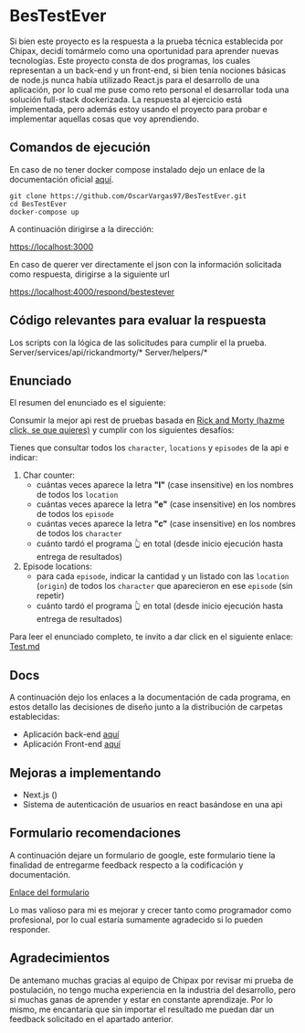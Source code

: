 # BesTestEver
Si bien este proyecto es la respuesta a la prueba técnica establecida por Chipax, decidí tomármelo como una oportunidad para aprender nuevas tecnologías.
Este proyecto consta de dos programas, los cuales representan a un back-end y un front-end, si bien tenía nociones básicas de node.js nunca había utilizado React.js para el desarrollo de una aplicación, por lo cual me puse como reto personal el desarrollar toda una solución full-stack dockerizada.
La respuesta al ejercicio está implementada, pero además estoy usando el proyecto para probar e implementar aquellas cosas que voy aprendiendo.

## Comandos de ejecución
En caso de no tener docker compose instalado dejo un enlace de la documentación oficial [aquí](https://docs.docker.com/compose/install/).

```console
git clone https://github.com/OscarVargas97/BesTestEver.git
cd BesTestEver
docker-compose up
```
A continuación dirigirse a la dirección:

[https://localhost:3000](https://localhost:3000)

En caso de querer ver directamente el json con la información solicitada como respuesta, dirigirse a la siguiente url

[https://localhost:4000/respond/bestestever](https://localhost:4000/respond/bestestever)

## Código relevantes para evaluar la respuesta
Los scripts con la lógica de las solicitudes para cumplir el la prueba.
	Server/services/api/rickandmorty/*
	Server/helpers/*
## Enunciado

El resumen del enunciado es el siguiente:

Consumir la mejor api rest de pruebas basada en [Rick and Morty (hazme click, se que quieres)](https://rickandmortyapi.com/) y cumplir con los siguientes desafíos:

Tienes que consultar todos los `character`, `locations` y `episodes` de la api e indicar:
1. Char counter:
    - cuántas veces aparece la letra **"l"** (case insensitive) en los nombres de todos los `location`
    - cuántas veces aparece la letra **"e"** (case insensitive) en los nombres de todos los `episode`
    - cuántas veces aparece la letra **"c"** (case insensitive) en los nombres de todos los `character`
    - cuánto tardó el programa 👆 en total (desde inicio ejecución hasta entrega de resultados)
2. Episode locations:
    - para cada `episode`, indicar la cantidad y un listado con las `location` (`origin`) de todos los `character` que aparecieron en ese `episode` (sin repetir)
    - cuánto tardó el programa 👆 en total (desde inicio ejecución hasta entrega de resultados)

Para leer el enunciado completo, te invito a dar click en el siguiente enlace: [Test.md](docs/Test.md)

## Docs
A continuación dejo los enlaces a la documentación de cada programa, en estos detallo las decisiones de diseño junto a la distribución de carpetas establecidas:
- Aplicación back-end  [aquí](docs/Server.md)
- Aplicación Front-end [aquí](docs/Cliente.md)

## Mejoras a implementando
* Next.js ()
* Sistema de autenticación de usuarios en react basándose en una api 

## Formulario recomendaciones
A continuación dejare un formulario de google, este formulario tiene la finalidad de entregarme feedback respecto a la codificación y documentación.

[Enlace del formulario](https://docs.google.com/forms/d/1jLCJIpYxdx_ycywhJH-1OI6lw2TDYeNaOs8ubq_mEbI/viewform?edit_requested=true)

Lo mas valioso para mi es mejorar y crecer tanto como programador como profesional, por lo cual estaría sumamente agradecido si lo pueden responder.

## Agradecimientos

De antemano muchas gracias al equipo de Chipax por revisar mi prueba de postulación, no tengo mucha experiencia en la industria del desarrollo, pero si muchas ganas de aprender y estar en constante aprendizaje. Por lo mismo, me encantaría que sin importar el resultado me puedan dar un feedback solicitado en el apartado anterior.
